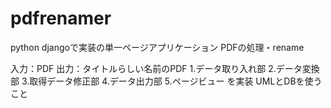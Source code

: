 # pdfrenamer
python djangoで実装の単一ページアプリケーション
PDFの処理・rename

入力：PDF
出力：タイトルらしい名前のPDF
1.データ取り入れ部
2.データ変換部
3.取得データ修正部
4.データ出力部
5.ページビュー
を実装
UMLとDBを使うこと

